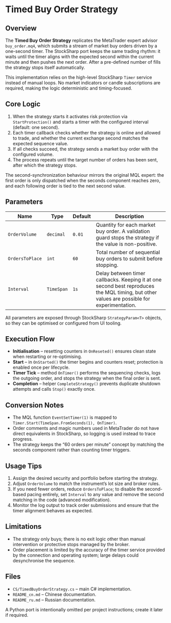 # Timed Buy Order Strategy

## Overview
The **Timed Buy Order Strategy** replicates the MetaTrader expert advisor `buy_order.mq4`, which submits a stream of market buy orders driven by a one-second timer. The StockSharp port keeps the same trading rhythm: it waits until the timer aligns with the expected second within the current minute and then pushes the next order. After a pre-defined number of fills the strategy stops itself automatically.

This implementation relies on the high-level StockSharp `Timer` service instead of manual loops. No market indicators or candle subscriptions are required, making the logic deterministic and timing-focused.

## Core Logic
1. When the strategy starts it activates risk protection via `StartProtection()` and starts a timer with the configured interval (default: one second).
2. Each timer callback checks whether the strategy is online and allowed to trade, and whether the current exchange second matches the expected sequence value.
3. If all checks succeed, the strategy sends a market buy order with the configured volume.
4. The process repeats until the target number of orders has been sent, after which the strategy stops.

The second-synchronization behaviour mirrors the original MQL expert: the first order is only dispatched when the seconds component reaches zero, and each following order is tied to the next second value.

## Parameters
| Name | Type | Default | Description |
| ---- | ---- | ------- | ----------- |
| `OrderVolume` | `decimal` | `0.01` | Quantity for each market buy order. A validation guard stops the strategy if the value is non-positive. |
| `OrdersToPlace` | `int` | `60` | Total number of sequential buy orders to submit before stopping. |
| `Interval` | `TimeSpan` | `1s` | Delay between timer callbacks. Keeping it at one second best reproduces the MQL timing, but other values are possible for experimentation. |

All parameters are exposed through StockSharp `StrategyParam<T>` objects, so they can be optimised or configured from UI tooling.

## Execution Flow
- **Initialisation** – resetting counters in `OnReseted()` ensures clean state when restarting or re-optimising.
- **Start** – in `OnStarted()` the timer begins and counters reset; protection is enabled once per lifecycle.
- **Timer Tick** – method `OnTimer()` performs the sequencing checks, logs the outgoing order, and stops the strategy when the final order is sent.
- **Completion** – helper `CompleteStrategy()` prevents duplicate shutdown attempts and calls `Stop()` exactly once.

## Conversion Notes
- The MQL function `EventSetTimer(1)` is mapped to `Timer.Start(TimeSpan.FromSeconds(1), OnTimer)`.
- Order comments and magic numbers used in MetaTrader do not have direct equivalents in StockSharp, so logging is used instead to trace progress.
- The strategy keeps the “60 orders per minute” concept by matching the seconds component rather than counting timer triggers.

## Usage Tips
1. Assign the desired security and portfolio before starting the strategy.
2. Adjust `OrderVolume` to match the instrument’s lot size and broker rules.
3. If you need fewer orders, reduce `OrdersToPlace`; to disable the second-based pacing entirely, set `Interval` to any value and remove the second matching in the code (advanced modification).
4. Monitor the log output to track order submissions and ensure that the timer alignment behaves as expected.

## Limitations
- The strategy only buys; there is no exit logic other than manual intervention or protective stops managed by the broker.
- Order placement is limited by the accuracy of the timer service provided by the connection and operating system; large delays could desynchronise the sequence.

## Files
- `CS/TimedBuyOrderStrategy.cs` – main C# implementation.
- `README_cn.md` – Chinese documentation.
- `README_ru.md` – Russian documentation.

A Python port is intentionally omitted per project instructions; create it later if required.
